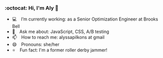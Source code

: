 ### :octocat: Hi, I'm Aly 👋

<!--
**alypilkons/alypilkons** is a ✨ _special_ ✨ repository because its `README.md` (this file) appears on your GitHub profile.
- 🌱 I’m currently learning: 
-->

- :computer:&emsp;I’m currently working: as a Senior Optimization Engineer at Brooks Bell
- 💬&emsp;Ask me about: JavaScript, CSS, A/B testing
- 📫&emsp;How to reach me: alyssapilkons at gmail
- 😄&emsp;Pronouns: she/her
- :star:&emsp;Fun fact: I'm a former roller derby jammer!

